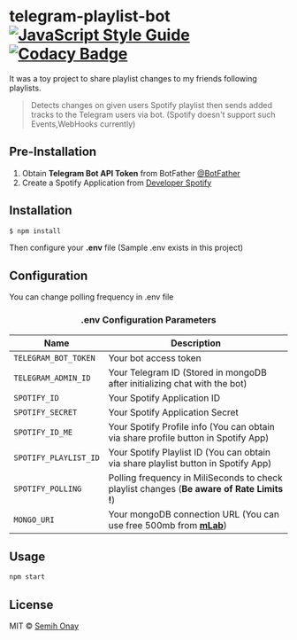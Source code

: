 # telegram-playlist-bot [![JavaScript Style Guide](https://img.shields.io/badge/code_style-standard-brightgreen.svg)](https://standardjs.com) [![Codacy Badge](https://api.codacy.com/project/badge/Grade/d88e992469eb477bbf6521e8af5ad0d0)](https://www.codacy.com/app/semih.onay/telegram-playlist-bot?utm_source=github.com&amp;utm_medium=referral&amp;utm_content=Semyonic/telegram-playlist-bot&amp;utm_campaign=Badge_Grade)

It was a toy project to share playlist changes to my friends following playlists.

> Detects changes on given users Spotify playlist then sends added tracks to the Telegram users via bot. (Spotify doesn't support such Events,WebHooks currently)

## Pre-Installation

1. Obtain ****Telegram Bot API Token**** from BotFather [@BotFather](https://telegram.me/BotFather)
2. Create a Spotify Application from [Developer Spotify](https://developer.spotify.com/my-applications)

## Installation

```sh
$ npm install
```

Then configure your ****.env**** file (Sample .env exists in this project)

## Configuration

You can change polling frequency in .env file

### ****<center>.env Configuration Parameters</center>****

| Name | Description |
| --- | --- |
| `TELEGRAM_BOT_TOKEN` | Your bot access token |
| `TELEGRAM_ADMIN_ID` | Your Telegram ID (Stored in mongoDB after initializing chat with the bot) |
| `SPOTIFY_ID` | Your Spotify Application ID|
| `SPOTIFY_SECRET` | Your Spotify Application Secret|
| `SPOTIFY_ID_ME` | Your Spotify Profile info (You can obtain via share profile button in Spotify App)|
| `SPOTIFY_PLAYLIST_ID` | Your Spotify Playlist ID (You can obtain via share playlist button in Spotify App)|
| `SPOTIFY_POLLING` | Polling frequency in MiliSeconds to check playlist changes (****Be aware of Rate Limits !****)|
| `MONGO_URI` | Your mongoDB connection URL (You can use free 500mb from ****[mLab](https://mlab.com/)****)|

## Usage

```js
npm start
```

## License

MIT © [Semih Onay](https://semyonic.github.io)
